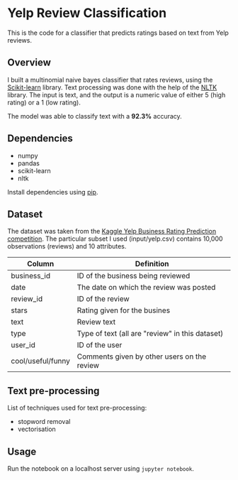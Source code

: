 # Yelp Review Classification

This is the code for a classifier that predicts ratings based on text from Yelp reviews.

## Overview

I built a multinomial naive bayes classifier that rates reviews, using the [Scikit-learn](http://scikit-learn.org/stable/) library. Text processing was done with the help of the [NLTK](http://www.nltk.org/) library. The input is text, and the output is a numeric value of either 5 (high rating) or a 1 (low rating).

The model was able to classify text with a **92.3%** accuracy.

## Dependencies

- numpy
- pandas
- scikit-learn
- nltk

Install dependencies using [pip](https://pip.pypa.io/en/stable/).

## Dataset

The dataset was taken from the [Kaggle Yelp Business Rating Prediction competition](https://www.kaggle.com/c/yelp-recsys-2013). The particular subset I used (input/yelp.csv) contains 10,000 observations (reviews) and 10 attributes.


| Column  | Definition |
| ------------- | ------------- |
| business_id  | ID of the business being reviewed  |
| date  | The date on which the review was posted  |
| review_id  | ID of the review  |
| stars  | Rating given for the busines  |
| text  | Review text  |
| type  | Type of text (all are "review" in this dataset)  |
| user_id  | ID of the user  |
| cool/useful/funny  | Comments given by other users on the review  |

## Text pre-processing

List of techniques used for text pre-processing:

- stopword removal
- vectorisation

## Usage

Run the notebook on a localhost server using `jupyter notebook`.
